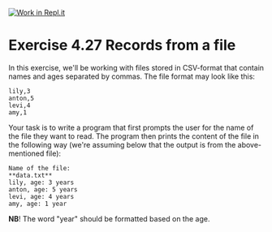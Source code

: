 [![Work in Repl.it](https://classroom.github.com/assets/work-in-replit-14baed9a392b3a25080506f3b7b6d57f295ec2978f6f33ec97e36a161684cbe9.svg)](https://classroom.github.com/online_ide?assignment_repo_id=3547307&assignment_repo_type=AssignmentRepo)
# Exercise 4.27 Records from a file

In this exercise, we'll be working with files stored in CSV-format that contain names and ages separated by commas. The file format may look like this:

```plaintext
lily,3
anton,5
levi,4
amy,1
```

Your task is to write a program that first prompts the user for the name of the file they want to read. The program then prints the content of the file in the following way (we're assuming below that the output is from the above-mentioned file):

```plaintext
Name of the file:
**data.txt**
lily, age: 3 years
anton, age: 5 years
levi, age: 4 years
amy, age: 1 year
```

**NB**! The word "year" should be formatted based on the age.
